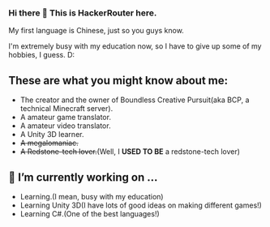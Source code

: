 ### Hi there 👋 This is HackerRouter here.

My first language is Chinese, just so you guys know.

I'm extremely busy with my education now, so I have to give up some of my hobbies, I guess. D:

These are what you might know about me:
----

- The creator and the owner of Boundless Creative Pursuit(aka BCP, a technical Minecraft server).
- A amateur game translator.
- A amateur video translator.
- A Unity 3D learner.
- ~~A megalomaniac.~~
- ~~A Redstone-tech lover.~~(Well, I **USED TO BE** a redstone-tech lover)



<!--
**HackerRouter/HackerRouter** is a ✨ _special_ ✨ repository because its `README.md` (this file) appears on your GitHub profile.

Here are some ideas to get you started:

- 🔭 I’m currently working on ...
- 🌱 I’m currently learning ...
- 👯 I’m looking to collaborate on ...
- 🤔 I’m looking for help with ...
- 💬 Ask me about ...
- 📫 How to reach me: ...
- 😄 Pronouns: ...
- ⚡ Fun fact: ...
-->

🔭 I’m currently working on ...
------

- Learning.(I mean, busy with my education)
- Learning Unity 3D(I have lots of good ideas on making different games!)
- Learning C#.(One of the best languages!)

